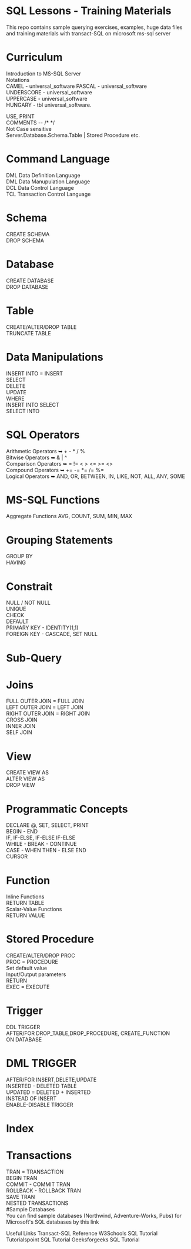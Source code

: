 # SQL Lessons - Training Materials
This repo contains sample querying exercises, examples, huge data files and training materials with transact-SQL on microsoft ms-sql server
# Curriculum  
Introduction to MS-SQL Server  
Notations  
CAMEL - universal_software 
PASCAL - universal_software  
UNDERSCORE - universal_software  
UPPERCASE - universal_software  
HUNGARY - tbl universal_software.

USE, PRINT  
COMMENTS -- /* */  
Not Case sensitive  
Server.Database.Schema.Table | Stored Procedure etc.

# Command Language
DML Data Definition Language  
DML Data Manupulation Language  
DCL Data Control Language  
TCL Transaction Control Language

# Schema
CREATE SCHEMA  
DROP SCHEMA

# Database
CREATE DATABASE   
DROP DATABASE

# Table
CREATE/ALTER/DROP TABLE  
TRUNCATE TABLE

# Data Manipulations
INSERT INTO = INSERT  
SELECT  
DELETE  
UPDATE  
WHERE  
INSERT INTO SELECT  
SELECT INTO

# SQL Operators
Arithmetic Operators ➥ + - * / %  
Bitwise Operators ➥ & | ^  
Comparison Operators ➥ = != < > <= >= <>  
Compound Operators ➥ += -= *= /= %=  
Logical Operators ➥ AND, OR, BETWEEN, IN, LIKE, NOT, ALL, ANY, SOME

# MS-SQL Functions
Aggregate Functions
AVG, COUNT, SUM, MIN, MAX
#  Grouping Statements
GROUP BY  
HAVING
# Constrait
NULL / NOT NULL  
UNIQUE  
CHECK  
DEFAULT  
PRIMARY KEY - IDENTITY(1,1)  
FOREIGN KEY - CASCADE, SET NULL
# Sub-Query

# Joins
FULL OUTER JOIN = FULL JOIN  
LEFT OUTER JOIN = LEFT JOIN  
RIGHT OUTER JOIN = RIGHT JOIN  
CROSS JOIN  
INNER JOIN  
SELF JOIN

# View
CREATE VIEW AS  
ALTER VIEW AS  
DROP VIEW
 #  Programmatic Concepts
DECLARE @, SET, SELECT, PRINT  
BEGIN - END  
IF, IF-ELSE, IF-ELSE IF-ELSE  
WHILE - BREAK - CONTINUE  
CASE - WHEN THEN - ELSE END  
CURSOR
#  Function
Inline Functions  
RETURN TABLE  
Scalar-Value Functions  
RETURN VALUE
#  Stored Procedure
CREATE/ALTER/DROP PROC  
PROC = PROCEDURE  
Set default value  
Input/Output parameters  
RETURN  
EXEC = EXECUTE
#  Trigger
DDL TRIGGER  
AFTER/FOR DROP_TABLE,DROP_PROCEDURE, CREATE_FUNCTION  
ON DATABASE
# DML TRIGGER
AFTER/FOR INSERT,DELETE,UPDATE  
INSERTED - DELETED TABLE   
UPDATED = DELETED + INSERTED  
INSTEAD OF INSERT  
ENABLE-DISABLE TRIGGER
#  Index
# Transactions
TRAN = TRANSACTION  
BEGIN TRAN  
COMMIT - COMMIT TRAN  
ROLLBACK - ROLLBACK TRAN  
SAVE TRAN  
NESTED TRANSACTIONS  
#Sample Databases  
You can find sample databases (Northwind, Adventure-Works, Pubs) for Microsoft's SQL databases by this link


Useful Links
Transact-SQL Reference
W3Schools SQL Tutorial
Tutorialspoint SQL Tutorial
Geeksforgeeks SQL Tutorial
